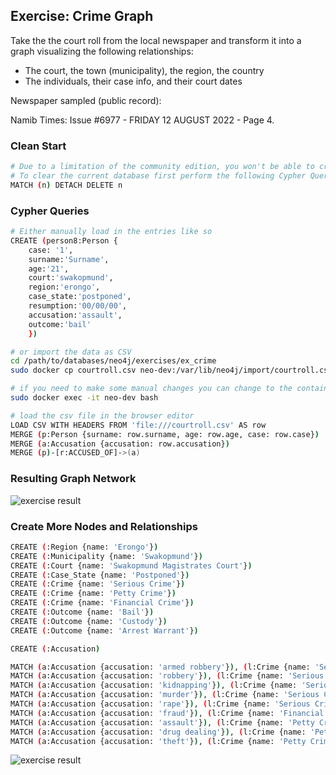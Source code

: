 ## Exercise: Crime Graph

Take the the court roll from the local newspaper and transform it into a graph visualizing the following relationships:

* The court, the town (municipality), the region, the country
* The individuals, their case info, and their court dates

Newspaper sampled (public record):

Namib Times: Issue #6977 - FRIDAY 12 AUGUST 2022 - Page 4.

### Clean Start

```bash
# Due to a limitation of the community edition, you won't be able to create multiple DBs.
# To clear the current database first perform the following Cypher Query
MATCH (n) DETACH DELETE n
```

### Cypher Queries

```bash
# Either manually load in the entries like so
CREATE (person8:Person {
    case: '1',
    surname:'Surname',
    age:'21',
    court:'swakopmund',
    region:'erongo',
    case_state:'postponed',
    resumption:'00/00/00',
    accusation:'assault',
    outcome:'bail'
    })

# or import the data as CSV
cd /path/to/databases/neo4j/exercises/ex_crime
sudo docker cp courtroll.csv neo-dev:/var/lib/neo4j/import/courtroll.csv

# if you need to make some manual changes you can change to the container's tty like so
sudo docker exec -it neo-dev bash

# load the csv file in the browser editor
LOAD CSV WITH HEADERS FROM 'file:///courtroll.csv' AS row
MERGE (p:Person {surname: row.surname, age: row.age, case: row.case})
MERGE (a:Accusation {accusation: row.accusation})
MERGE (p)-[r:ACCUSED_OF]->(a)
```

### Resulting Graph Network

![exercise result](exercise.svg)

### Create More Nodes and Relationships

```bash
CREATE (:Region {name: 'Erongo'})
CREATE (:Municipality {name: 'Swakopmund'})
CREATE (:Court {name: 'Swakopmund Magistrates Court'})
CREATE (:Case_State {name: 'Postponed'})
CREATE (:Crime {name: 'Serious Crime'})
CREATE (:Crime {name: 'Petty Crime'})
CREATE (:Crime {name: 'Financial Crime'})
CREATE (:Outcome {name: 'Bail'})
CREATE (:Outcome {name: 'Custody'})
CREATE (:Outcome {name: 'Arrest Warrant'})

CREATE (:Accusation)

MATCH (a:Accusation {accusation: 'armed robbery'}), (l:Crime {name: 'Serious Crime'}) create (a) -[:CONSIDERED_A]-> (l)
MATCH (a:Accusation {accusation: 'robbery'}), (l:Crime {name: 'Serious Crime'}) create (a) -[:CONSIDERED_A]-> (l)
MATCH (a:Accusation {accusation: 'kidnapping'}), (l:Crime {name: 'Serious Crime'}) create (a) -[:CONSIDERED_A]-> (l)
MATCH (a:Accusation {accusation: 'murder'}), (l:Crime {name: 'Serious Crime'}) create (a) -[:CONSIDERED_A]-> (l)
MATCH (a:Accusation {accusation: 'rape'}), (l:Crime {name: 'Serious Crime'}) create (a) -[:CONSIDERED_A]-> (l)
MATCH (a:Accusation {accusation: 'fraud'}), (l:Crime {name: 'Financial Crime'}) create (a) -[:CONSIDERED_A]-> (l)
MATCH (a:Accusation {accusation: 'assault'}), (l:Crime {name: 'Petty Crime'}) create (a) -[:CONSIDERED_A]-> (l)
MATCH (a:Accusation {accusation: 'drug dealing'}), (l:Crime {name: 'Petty Crime'}) create (a) -[:CONSIDERED_A]-> (l)
MATCH (a:Accusation {accusation: 'theft'}), (l:Crime {name: 'Petty Crime'}) create (a) -[:CONSIDERED_A]-> (l)
```

![exercise result](exercise2.svg)